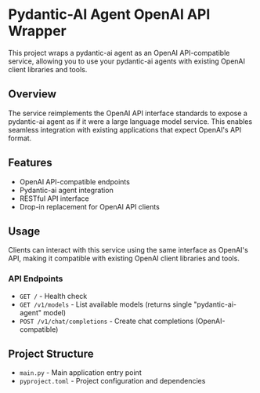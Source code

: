 # Pydantic-AI Agent OpenAI API Wrapper

This project wraps a pydantic-ai agent as an OpenAI API-compatible service, allowing you to use your pydantic-ai agents with existing OpenAI client libraries and tools.

## Overview

The service reimplements the OpenAI API interface standards to expose a pydantic-ai agent as if it were a large language model service. This enables seamless integration with existing applications that expect OpenAI's API format.

## Features

- OpenAI API-compatible endpoints
- Pydantic-ai agent integration
- RESTful API interface
- Drop-in replacement for OpenAI API clients

## Usage

Clients can interact with this service using the same interface as OpenAI's API, making it compatible with existing OpenAI client libraries and tools.

### API Endpoints

- `GET /` - Health check
- `GET /v1/models` - List available models (returns single "pydantic-ai-agent" model)
- `POST /v1/chat/completions` - Create chat completions (OpenAI-compatible)

## Project Structure

- `main.py` - Main application entry point
- `pyproject.toml` - Project configuration and dependencies